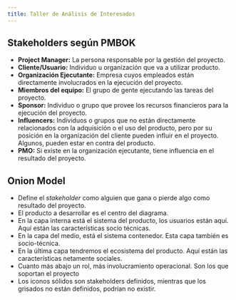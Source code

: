 ```yaml
---
title: Taller de Análisis de Interesados
---
```


## Stakeholders según PMBOK

- **Project Manager:** La persona responsable por la gestión del proyecto.
- **Cliente/Usuario:** Individuo u organización que va a utilizar producto.
- **Organización Ejecutante:** Empresa cuyos empleados están directamente involucrados en la ejecución del proyecto.
- **Miembros del equipo:** El grupo de gente ejecutando las tareas del proyecto.
- **Sponsor:** Individuo o grupo que provee los recursos financieros para la ejecución del proyecto.
- **Influencers:** Individuos o grupos que no están directamente relacionados con la adquisición o el uso del producto, pero por su posición en la organización del cliente pueden influir en el proyecto. Algunos, pueden estar en contra del producto.
- **PMO:** Si existe en la organización ejecutante, tiene influencia en el resultado del proyecto.

## Onion Model

- Define el *stakeholder* como alguien que gana o pierde algo como resultado del proyecto.
- El producto a desarrollar es el centro del diagrama.
- En la capa interna está el sistema del producto, los usuarios están aquí. Aquí están las características socio técnicas.
- En la capa del medio, está el sistema contenedor. Esta capa también es socio-técnica.
- En la última capa tendremos el ecosistema del producto. Aquí están las características netamente sociales.
- Cuanto más abajo un rol, más involucramiento operacional. Son los que soportan el proyecto
- Los iconos sólidos son stakeholders definidos, mientras que los grisados no están definidos, podrían no existir.
